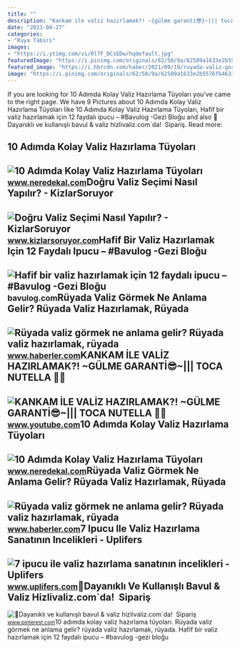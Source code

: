 ```yaml
---
title: ""
description: "Kankam i̇le vali̇z hazirlamak?! ~{gülme garanti̇😎}~||| toca nutella 🌰💘"
date: "2023-04-27"
categories:
- "Ruya Tabiri"
images:
- "https://i.ytimg.com/vi/0l7F_DCsEDw/hqdefault.jpg"
featuredImage: "https://i.pinimg.com/originals/62/58/9a/62589a1633e2b5576fb463348a63416a.jpg"
featured_image: "https://i.hbrcdn.com/haber/2021/09/10/ruyada-valiz-gormek-ruyada-valiz-hazirlamak-14387079_1213_m.jpg"
image: "https://i.pinimg.com/originals/62/58/9a/62589a1633e2b5576fb463348a63416a.jpg"
---
```


If you are looking for 10 Adımda Kolay Valiz Hazırlama Tüyoları you've came to the right page. We have 9 Pictures about 10 Adımda Kolay Valiz Hazırlama Tüyoları like 10 Adımda Kolay Valiz Hazırlama Tüyoları, Hafif bir valiz hazırlamak için 12 faydalı ipucu – #Bavulog -Gezi Bloğu and also 💫Dayanıklı ve kullanışlı bavul &amp; valiz hizlivaliz.com`da! ️ Sipariş. Read more:

10 Adımda Kolay Valiz Hazırlama Tüyoları
----------------------------------------

 ![10 Adımda Kolay Valiz Hazırlama Tüyoları](https://www.neredekal.com/resimler/haber/9_fazladan_yer.jpg) <small>www.neredekal.com</small>Doğru Valiz Seçimi Nasıl Yapılır? - KizlarSoruyor
-------------------------------------------------

 ![Doğru Valiz Seçimi Nasıl Yapılır? - KizlarSoruyor](https://cf.kizlarsoruyor.com/a175777/3a7cea40-2560-4d3b-ab26-09475d0bbd4d.jpg) <small>www.kizlarsoruyor.com</small>Hafif Bir Valiz Hazırlamak Için 12 Faydalı Ipucu – #Bavulog -Gezi Bloğu
-----------------------------------------------------------------------

 ![Hafif bir valiz hazırlamak için 12 faydalı ipucu – #Bavulog -Gezi Bloğu](https://bavulog.com/wp-content/uploads/2021/02/1641155041-cf3c520288105a812733ff6fcb60fc50.jpg) <small>bavulog.com</small>Rüyada Valiz Görmek Ne Anlama Gelir? Rüyada Valiz Hazırlamak, Rüyada
--------------------------------------------------------------------

 ![Rüyada valiz görmek ne anlama gelir? Rüyada valiz hazırlamak, rüyada](https://i.hbrcdn.com/haber/2021/09/10/ruyada-valiz-gormek-ruyada-valiz-hazirlamak-14387079_3504_m.jpg) <small>www.haberler.com</small>KANKAM İLE VALİZ HAZIRLAMAK?! ~GÜLME GARANTİ😎~||| TOCA NUTELLA 🌰💘
-----------------------------------------------------------------

 ![KANKAM İLE VALİZ HAZIRLAMAK?! ~GÜLME GARANTİ😎~||| TOCA NUTELLA 🌰💘](https://i.ytimg.com/vi/0l7F_DCsEDw/hqdefault.jpg) <small>www.youtube.com</small>10 Adımda Kolay Valiz Hazırlama Tüyoları
----------------------------------------

 ![10 Adımda Kolay Valiz Hazırlama Tüyoları](https://www.neredekal.com/resimler/haber/7_az_oz.jpg) <small>www.neredekal.com</small>Rüyada Valiz Görmek Ne Anlama Gelir? Rüyada Valiz Hazırlamak, Rüyada
--------------------------------------------------------------------

 ![Rüyada valiz görmek ne anlama gelir? Rüyada valiz hazırlamak, rüyada](https://i.hbrcdn.com/haber/2021/09/10/ruyada-valiz-gormek-ruyada-valiz-hazirlamak-14387079_1213_m.jpg) <small>www.haberler.com</small>7 Ipucu Ile Valiz Hazırlama Sanatının Incelikleri - Uplifers
------------------------------------------------------------

 ![7 ipucu ile valiz hazırlama sanatının incelikleri - Uplifers](https://www.uplifers.com/app/uploads/2017/06/valiz-yasam-seyahat.jpg) <small>www.uplifers.com</small>💫Dayanıklı Ve Kullanışlı Bavul &amp; Valiz Hizlivaliz.com`da! ️ Sipariş
-----------------------------------------------------------------------

 ![💫Dayanıklı ve kullanışlı bavul & valiz hizlivaliz.com`da! ️ Sipariş](https://i.pinimg.com/originals/62/58/9a/62589a1633e2b5576fb463348a63416a.jpg) <small>www.pinterest.com</small>10 adımda kolay valiz hazırlama tüyoları. Rüyada valiz görmek ne anlama gelir? rüyada valiz hazırlamak, rüyada. Hafif bir valiz hazırlamak için 12 faydalı ipucu – #bavulog -gezi bloğu

